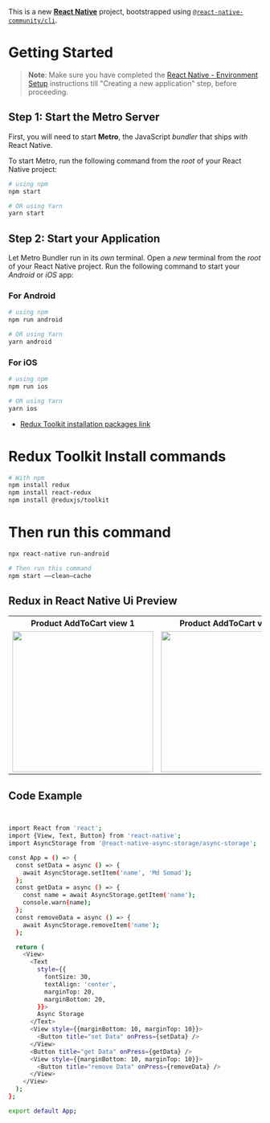 This is a new [**React Native**](https://reactnative.dev) project, bootstrapped using [`@react-native-community/cli`](https://github.com/react-native-community/cli).

# Getting Started

> **Note**: Make sure you have completed the [React Native - Environment Setup](https://reactnative.dev/docs/environment-setup) instructions till "Creating a new application" step, before proceeding.

## Step 1: Start the Metro Server

First, you will need to start **Metro**, the JavaScript _bundler_ that ships _with_ React Native.

To start Metro, run the following command from the _root_ of your React Native project:

```bash
# using npm
npm start

# OR using Yarn
yarn start
```

## Step 2: Start your Application

Let Metro Bundler run in its _own_ terminal. Open a _new_ terminal from the _root_ of your React Native project. Run the following command to start your _Android_ or _iOS_ app:

### For Android

```bash
# using npm
npm run android

# OR using Yarn
yarn android
```

### For iOS

```bash
# using npm
npm run ios

# OR using Yarn
yarn ios
```


- [Redux Toolkit installation packages link](https://redux.js.org/introduction/installation)
# Redux Toolkit Install commands
```bash
# With npm
npm install redux
npm install react-redux
npm install @reduxjs/toolkit
```
# Then run this command
```bash
npx react-native run-android
```



```bash
# Then run this command
npm start ——clean—cache
```



## Redux in React Native Ui Preview

<table>
  
  
<tr>                    
   
   <th>Product AddToCart view 1</th>
   <th>Product AddToCart view 2</th>


</tr>
  
  
  
  
<tr>

<td>

<img src="https://github.com/mdsomad/React_Native_Components/assets/103892160/3d8d5c6b-8f62-434d-b9ac-0deac314554a" width="280"/>

</td>
  
<td>

<img src="https://github.com/mdsomad/React_Native_Components/assets/103892160/4b239378-7a42-434f-a4d4-d717f7b81c4a" width="280"/>

</td>





</table>


## Code Example


```bash


import React from 'react';
import {View, Text, Button} from 'react-native';
import AsyncStorage from '@react-native-async-storage/async-storage';

const App = () => {
  const setData = async () => {
    await AsyncStorage.setItem('name', 'Md Somad');
  };
  const getData = async () => {
    const name = await AsyncStorage.getItem('name');
    console.warn(name);
  };
  const removeData = async () => {
    await AsyncStorage.removeItem('name');
  };

  return (
    <View>
      <Text
        style={{
          fontSize: 30,
          textAlign: 'center',
          marginTop: 20,
          marginBottom: 20,
        }}>
        Async Storage
      </Text>
      <View style={{marginBottom: 10, marginTop: 10}}>
        <Button title="set Data" onPress={setData} />
      </View>
      <Button title="get Data" onPress={getData} />
      <View style={{marginBottom: 10, marginTop: 10}}>
        <Button title="remove Data" onPress={removeData} />
      </View>
    </View>
  );
};

export default App;





```

